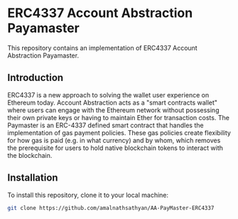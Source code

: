 # ERC4337 Account Abstraction Payamaster

This repository contains an implementation of ERC4337 Account Abstraction Payamaster.

## Introduction

ERC4337 is a new approach to solving the wallet user experience on Ethereum today. Account Abstraction acts as a "smart contracts wallet" where users can engage with the Ethereum network without possessing their own private keys or having to maintain Ether for transaction costs. The Paymaster is an ERC-4337 defined smart contract that handles the implementation of gas payment policies. These gas policies create flexibility for how gas is paid (e.g. in what currency) and by whom, which removes the prerequisite for users to hold native blockchain tokens to interact with the blockchain.

## Installation

To install this repository, clone it to your local machine:

```bash
git clone https://github.com/amalnathsathyan/AA-PayMaster-ERC4337
